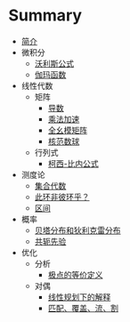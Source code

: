 # Summary

- [简介](README.md)
- 微积分
  - [沃利斯公式](posts/calculus/Wallis-formula.md)
  - [伽玛函数](posts/calculus/gamma.md)
- 线性代数
  - 矩阵
    - [导数](posts/matrix/derivative.md)
    - [乘法加速](posts/matrix/Strassen.md)
    - [全幺模矩阵](posts/matrix/TU-matrix.md)
    - [核范数球](/posts/matrix/nuclear-norm-ball.md)
  - 行列式
    - [柯西-比内公式](posts/determinant/Cauchy-Binet.md)
- 测度论
  - [集合代数](posts/measure/set-algebra.md)
  - [此环非彼环乎？](posts/measure/set-ring-algebra-ring.md)
  - [区间](posts/measure/interval.md)
- 概率
  - [贝塔分布和狄利克雷分布](posts/probability/beta-dirichlet-distribution.md)
  - [共轭先验](posts/probability/conjugate-prior.md)
- 优化
  - 分析
    - [极点的等价定义](posts/optimization/analysis/extreme-point.md)
  - 对偶
    - [线性规划下的解释](posts/optimization/dual/LP-dual-interpretation.md)
    - [匹配、覆盖、流、割](posts/optimization/dual/MCFC.md)
